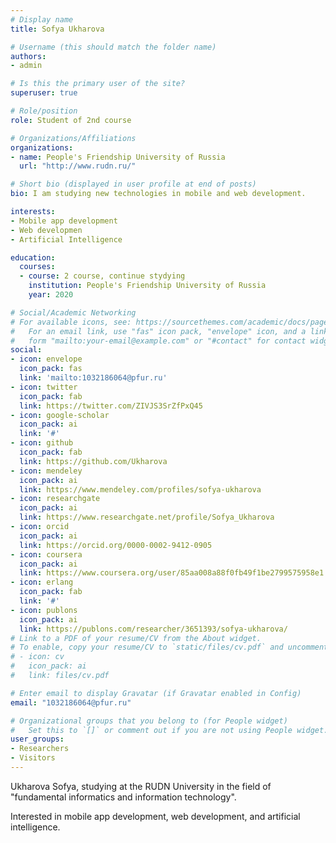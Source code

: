 ```yaml
---
# Display name
title: Sofya Ukharova

# Username (this should match the folder name)
authors:
- admin

# Is this the primary user of the site?
superuser: true

# Role/position
role: Student of 2nd course

# Organizations/Affiliations
organizations:
- name: People's Friendship University of Russia
  url: "http://www.rudn.ru/"

# Short bio (displayed in user profile at end of posts)
bio: I am studying new technologies in mobile and web development.

interests:
- Mobile app development
- Web developmen
- Artificial Intelligence

education:
  courses:
  - course: 2 course, continue stydying
    institution: People's Friendship University of Russia
    year: 2020

# Social/Academic Networking
# For available icons, see: https://sourcethemes.com/academic/docs/page-builder/#icons
#   For an email link, use "fas" icon pack, "envelope" icon, and a link in the
#   form "mailto:your-email@example.com" or "#contact" for contact widget.
social:
- icon: envelope
  icon_pack: fas
  link: 'mailto:1032186064@pfur.ru'
- icon: twitter
  icon_pack: fab
  link: https://twitter.com/ZIVJS3SrZfPxQ45
- icon: google-scholar
  icon_pack: ai
  link: '#'
- icon: github
  icon_pack: fab
  link: https://github.com/Ukharova
- icon: mendeley
  icon_pack: ai
  link: https://www.mendeley.com/profiles/sofya-ukharova
- icon: researchgate
  icon_pack: ai
  link: https://www.researchgate.net/profile/Sofya_Ukharova
- icon: orcid
  icon_pack: ai
  link: https://orcid.org/0000-0002-9412-0905
- icon: coursera
  icon_pack: ai
  link: https://www.coursera.org/user/85aa008a88f0fb49f1be2799575958e1
- icon: erlang
  icon_pack: fab
  link: '#'
- icon: publons
  icon_pack: ai
  link: https://publons.com/researcher/3651393/sofya-ukharova/
# Link to a PDF of your resume/CV from the About widget.
# To enable, copy your resume/CV to `static/files/cv.pdf` and uncomment the lines below.
# - icon: cv
#   icon_pack: ai
#   link: files/cv.pdf

# Enter email to display Gravatar (if Gravatar enabled in Config)
email: "1032186064@pfur.ru"

# Organizational groups that you belong to (for People widget)
#   Set this to `[]` or comment out if you are not using People widget.
user_groups:
- Researchers
- Visitors
---
```


Ukharova Sofya, studying at the RUDN University in the field of "fundamental informatics and information technology".

Interested in mobile app development, web development, and artificial intelligence.
